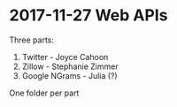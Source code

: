 # 2017-11-27 Web APIs

Three parts:

1. Twitter - Joyce Cahoon
2. Zillow - Stephanie Zimmer
3. Google NGrams - Julia (?)

One folder per part